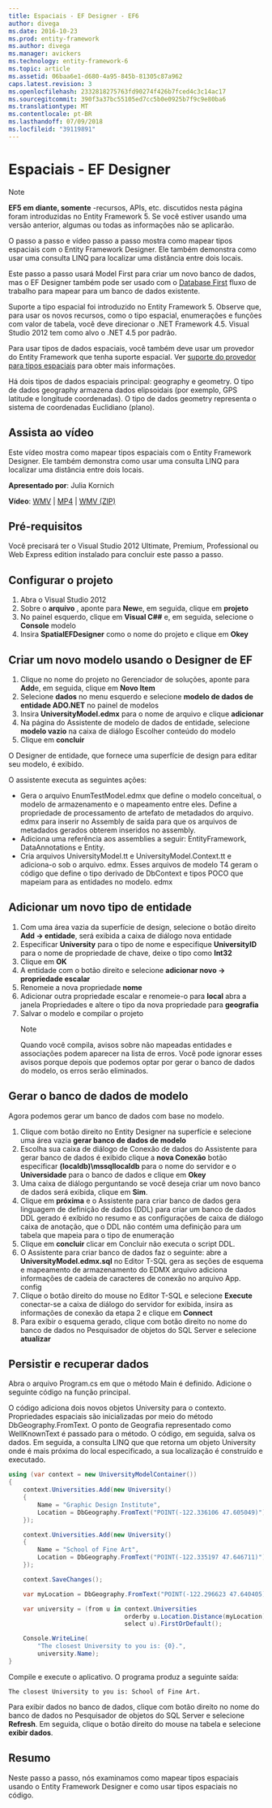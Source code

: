 ```yaml
---
title: Espaciais - EF Designer - EF6
author: divega
ms.date: 2016-10-23
ms.prod: entity-framework
ms.author: divega
ms.manager: avickers
ms.technology: entity-framework-6
ms.topic: article
ms.assetid: 06baa6e1-d680-4a95-845b-81305c87a962
caps.latest.revision: 3
ms.openlocfilehash: 2332818275763fd90274f426b7fced4c3c14ac17
ms.sourcegitcommit: 390f3a37bc55105ed7cc5b0e0925b7f9c9e80ba6
ms.translationtype: MT
ms.contentlocale: pt-BR
ms.lasthandoff: 07/09/2018
ms.locfileid: "39119891"
---
```

# <a name="spatial---ef-designer"></a>Espaciais - EF Designer
> [!NOTE]
> **EF5 em diante, somente** -recursos, APIs, etc. discutidos nesta página foram introduzidas no Entity Framework 5. Se você estiver usando uma versão anterior, algumas ou todas as informações não se aplicarão.

O passo a passo e vídeo passo a passo mostra como mapear tipos espaciais com o Entity Framework Designer. Ele também demonstra como usar uma consulta LINQ para localizar uma distância entre dois locais.

Este passo a passo usará Model First para criar um novo banco de dados, mas o EF Designer também pode ser usado com o [Database First](~/ef6/modeling/designer/workflows/database-first.md) fluxo de trabalho para mapear para um banco de dados existente.

Suporte a tipo espacial foi introduzido no Entity Framework 5. Observe que, para usar os novos recursos, como o tipo espacial, enumerações e funções com valor de tabela, você deve direcionar o .NET Framework 4.5. Visual Studio 2012 tem como alvo o .NET 4.5 por padrão.

Para usar tipos de dados espaciais, você também deve usar um provedor do Entity Framework que tenha suporte espacial. Ver [suporte do provedor para tipos espaciais](~/ef6/fundamentals/providers/spatial-support.md) para obter mais informações.

Há dois tipos de dados espaciais principal: geography e geometry. O tipo de dados geography armazena dados elipsoidais (por exemplo, GPS latitude e longitude coordenadas). O tipo de dados geometry representa o sistema de coordenadas Euclidiano (plano).

## <a name="watch-the-video"></a>Assista ao vídeo
Este vídeo mostra como mapear tipos espaciais com o Entity Framework Designer. Ele também demonstra como usar uma consulta LINQ para localizar uma distância entre dois locais.

**Apresentado por**: Julia Kornich

**Vídeo**: [WMV](http://download.microsoft.com/download/E/C/9/EC9E6547-8983-4C1F-A919-D33210E4B213/HDI-ITPro-MSDN-winvideo-spatialwithdesigner.wmv) | [MP4](http://download.microsoft.com/download/E/C/9/EC9E6547-8983-4C1F-A919-D33210E4B213/HDI-ITPro-MSDN-mp4video-spatialwithdesigner.m4v) | [WMV (ZIP)](http://download.microsoft.com/download/E/C/9/EC9E6547-8983-4C1F-A919-D33210E4B213/HDI-ITPro-MSDN-winvideo-spatialwithdesigner.zip)

## <a name="pre-requisites"></a>Pré-requisitos

Você precisará ter o Visual Studio 2012 Ultimate, Premium, Professional ou Web Express edition instalado para concluir este passo a passo.

## <a name="set-up-the-project"></a>Configurar o projeto

1.  Abra o Visual Studio 2012
2.  Sobre o **arquivo** , aponte para **New**e, em seguida, clique em **projeto**
3.  No painel esquerdo, clique em **Visual C#\#** e, em seguida, selecione o **Console** modelo
4.  Insira **SpatialEFDesigner** como o nome do projeto e clique em **Okey**

## <a name="create-a-new-model-using-the-ef-designer"></a>Criar um novo modelo usando o Designer de EF

1.  Clique no nome do projeto no Gerenciador de soluções, aponte para **Add**e, em seguida, clique em **Novo Item**
2.  Selecione **dados** no menu esquerdo e selecione **modelo de dados de entidade ADO.NET** no painel de modelos
3.  Insira **UniversityModel.edmx** para o nome de arquivo e clique **adicionar**
4.  Na página do Assistente de modelo de dados de entidade, selecione **modelo vazio** na caixa de diálogo Escolher conteúdo do modelo
5.  Clique em **concluir**

O Designer de entidade, que fornece uma superfície de design para editar seu modelo, é exibido.

O assistente executa as seguintes ações:

-   Gera o arquivo EnumTestModel.edmx que define o modelo conceitual, o modelo de armazenamento e o mapeamento entre eles. Define a propriedade de processamento de artefato de metadados do arquivo. edmx para inserir no Assembly de saída para que os arquivos de metadados gerados obterem inseridos no assembly.
-   Adiciona uma referência aos assemblies a seguir: EntityFramework, DataAnnotations e Entity.
-   Cria arquivos UniversityModel.tt e UniversityModel.Context.tt e adiciona-o sob o arquivo. edmx. Esses arquivos de modelo T4 geram o código que define o tipo derivado de DbContext e tipos POCO que mapeiam para as entidades no modelo. edmx

## <a name="add-a-new-entity-type"></a>Adicionar um novo tipo de entidade

1.  Com uma área vazia da superfície de design, selecione o botão direito **Add -&gt; entidade**, será exibida a caixa de diálogo nova entidade
2.  Especificar **University** para o tipo de nome e especifique **UniversityID** para o nome de propriedade de chave, deixe o tipo como **Int32**
3.  Clique em **OK**
4.  A entidade com o botão direito e selecione **adicionar novo -&gt; propriedade escalar**
5.  Renomeie a nova propriedade **nome**
6.  Adicionar outra propriedade escalar e renomeie-o para **local** abra a janela Propriedades e altere o tipo da nova propriedade para **geografia**
7.  Salvar o modelo e compilar o projeto
    > [!NOTE]
    > Quando você compila, avisos sobre não mapeadas entidades e associações podem aparecer na lista de erros. Você pode ignorar esses avisos porque depois que podemos optar por gerar o banco de dados do modelo, os erros serão eliminados.

## <a name="generate-database-from-model"></a>Gerar o banco de dados de modelo

Agora podemos gerar um banco de dados com base no modelo.

1.  Clique com botão direito no Entity Designer na superfície e selecione uma área vazia **gerar banco de dados de modelo**
2.  Escolha sua caixa de diálogo de Conexão de dados do Assistente para gerar banco de dados é exibido clique a **nova Conexão** botão especificar **(localdb)\\mssqllocaldb** para o nome do servidor e o  **Universidade** para o banco de dados e clique em **Okey**
3.  Uma caixa de diálogo perguntando se você deseja criar um novo banco de dados será exibida, clique em **Sim**.
4.  Clique em **próxima** e o Assistente para criar banco de dados gera linguagem de definição de dados (DDL) para criar um banco de dados DDL gerado é exibido no resumo e as configurações de caixa de diálogo caixa de anotação, que o DDL não contém uma definição para um tabela que mapeia para o tipo de enumeração
5.  Clique em **concluir** clicar em Concluir não executa o script DDL.
6.  O Assistente para criar banco de dados faz o seguinte: abre a **UniversityModel.edmx.sql** no Editor T-SQL gera as seções de esquema e mapeamento de armazenamento do EDMX arquivo adiciona informações de cadeia de caracteres de conexão no arquivo App. config
7.  Clique o botão direito do mouse no Editor T-SQL e selecione **Execute** conectar-se a caixa de diálogo do servidor for exibida, insira as informações de conexão da etapa 2 e clique em **Connect**
8.  Para exibir o esquema gerado, clique com botão direito no nome do banco de dados no Pesquisador de objetos do SQL Server e selecione **atualizar**

## <a name="persist-and-retrieve-data"></a>Persistir e recuperar dados

Abra o arquivo Program.cs em que o método Main é definido. Adicione o seguinte código na função principal.

O código adiciona dois novos objetos University para o contexto. Propriedades espaciais são inicializadas por meio do método DbGeography.FromText. O ponto de Geografia representado como WellKnownText é passado para o método. O código, em seguida, salva os dados. Em seguida, a consulta LINQ que que retorna um objeto University onde é mais próxima do local especificado, a sua localização é construído e executado.

``` csharp
using (var context = new UniversityModelContainer())
{
    context.Universities.Add(new University()
    {
        Name = "Graphic Design Institute",
        Location = DbGeography.FromText("POINT(-122.336106 47.605049)"),
    });

    context.Universities.Add(new University()
    {
        Name = "School of Fine Art",
        Location = DbGeography.FromText("POINT(-122.335197 47.646711)"),
    });

    context.SaveChanges();

    var myLocation = DbGeography.FromText("POINT(-122.296623 47.640405)");

    var university = (from u in context.Universities
                                orderby u.Location.Distance(myLocation)
                                select u).FirstOrDefault();

    Console.WriteLine(
        "The closest University to you is: {0}.",
        university.Name);
}
```

Compile e execute o aplicativo. O programa produz a seguinte saída:

```
The closest University to you is: School of Fine Art.
```

Para exibir dados no banco de dados, clique com botão direito no nome do banco de dados no Pesquisador de objetos do SQL Server e selecione **Refresh**. Em seguida, clique o botão direito do mouse na tabela e selecione **exibir dados**.

## <a name="summary"></a>Resumo

Neste passo a passo, nós examinamos como mapear tipos espaciais usando o Entity Framework Designer e como usar tipos espaciais no código. 
